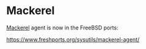 # Mackerel

[Mackerel](https://mackerel.io/) agent is now in the FreeBSD ports:

https://www.freshports.org/sysutils/mackerel-agent/
